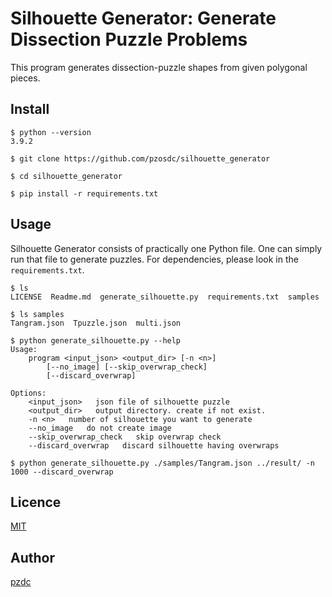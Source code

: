 Silhouette Generator: Generate Dissection Puzzle Problems
=========================================================

This program generates dissection-puzzle shapes
from given polygonal pieces.


## Install

```
$ python --version
3.9.2

$ git clone https://github.com/pzosdc/silhouette_generator

$ cd silhouette_generator

$ pip install -r requirements.txt
```

## Usage

Silhouette Generator consists of practically one Python file.
One can simply run that file to generate puzzles.
For dependencies, please look in the ``requirements.txt``.

```
$ ls
LICENSE  Readme.md  generate_silhouette.py  requirements.txt  samples

$ ls samples
Tangram.json  Tpuzzle.json  multi.json

$ python generate_silhouette.py --help
Usage:
    program <input_json> <output_dir> [-n <n>]
        [--no_image] [--skip_overwrap_check]
        [--discard_overwrap]

Options:
    <input_json>   json file of silhouette puzzle
    <output_dir>   output directory. create if not exist.
    -n <n>   number of silhouette you want to generate
    --no_image   do not create image
    --skip_overwrap_check   skip overwrap check
    --discard_overwrap   discard silhouette having overwraps

$ python generate_silhouette.py ./samples/Tangram.json ../result/ -n 1000 --discard_overwrap

```

## Licence

[MIT](https://github.com/pzosdc/silhouette_generator/blob/main/LICENSE)

## Author

[pzdc](https://github.com/pzosdc)


